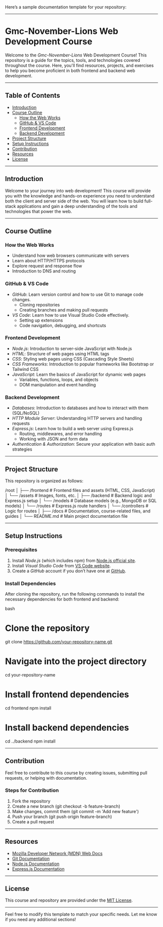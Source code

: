 Here’s a sample documentation template for your repository:

---

# Gmc-November-Lions Web Development Course

Welcome to the _Gmc-November-Lions_ Web Development Course! This repository is a guide for the topics, tools, and technologies covered throughout the course. Here, you'll find resources, projects, and exercises to help you become proficient in both frontend and backend web development.

---

## Table of Contents

- [Introduction](#introduction)
- [Course Outline](#course-outline)
  - [How the Web Works](#how-the-web-works)
  - [GitHub & VS Code](#github--vs-code)
  - [Frontend Development](#frontend-development)
  - [Backend Development](#backend-development)
- [Project Structure](#project-structure)
- [Setup Instructions](#setup-instructions)
- [Contribution](#contribution)
- [Resources](#resources)
- [License](#license)

---

## Introduction

Welcome to your journey into web development! This course will provide you with the knowledge and hands-on experience you need to understand both the client and server side of the web. You will learn how to build full-stack applications and gain a deep understanding of the tools and technologies that power the web.

---

## Course Outline

### How the Web Works

- Understand how web browsers communicate with servers
- Learn about HTTP/HTTPS protocols
- Explore request and response flow
- Introduction to DNS and routing

### GitHub & VS Code

- _GitHub_: Learn version control and how to use Git to manage code changes.
  - Cloning repositories
  - Creating branches and making pull requests
- _VS Code_: Learn how to use Visual Studio Code effectively.
  - Setting up extensions
  - Code navigation, debugging, and shortcuts

### Frontend Development

- _Node.js_: Introduction to server-side JavaScript with Node.js
- _HTML_: Structure of web pages using HTML tags
- _CSS_: Styling web pages using CSS (Cascading Style Sheets)
- _CSS Frameworks_: Introduction to popular frameworks like Bootstrap or Tailwind CSS
- _JavaScript_: Learn the basics of JavaScript for dynamic web pages
  - Variables, functions, loops, and objects
  - DOM manipulation and event handling

### Backend Development

- _Databases_: Introduction to databases and how to interact with them (SQL/NoSQL)
- _HTTP Module Server_: Understanding HTTP servers and handling requests
- _Express.js_: Learn how to build a web server using Express.js
  - Routing, middlewares, and error handling
  - Working with JSON and form data
- _Authentication & Authorization_: Secure your application with basic auth strategies

---

## Project Structure

This repository is organized as follows:

/root
│
├── /frontend # Frontend files and assets (HTML, CSS, JavaScript)
│ └── /assets # Images, fonts, etc.
│
├── /backend # Backend logic and Express.js setup
│ └── /models # Database models (e.g., MongoDB or SQL models)
│ └── /routes # Express.js route handlers
│ └── /controllers # Logic for routes
│
├── /docs # Documentation, course-related files, and guides
│
└── README.md # Main project documentation file

---

## Setup Instructions

### Prerequisites

1. Install _Node.js_ (which includes npm) from [Node.js official site](https://nodejs.org/).
2. Install _Visual Studio Code_ from [VS Code website](https://code.visualstudio.com/).
3. Create a _GitHub_ account if you don’t have one at [GitHub](https://github.com/).

### Install Dependencies

After cloning the repository, run the following commands to install the necessary dependencies for both frontend and backend:

bash

# Clone the repository

git clone https://github.com/your-repository-name.git

# Navigate into the project directory

cd your-repository-name

# Install frontend dependencies

cd frontend
npm install

# Install backend dependencies

cd ../backend
npm install

---

## Contribution

Feel free to contribute to this course by creating issues, submitting pull requests, or helping with documentation.

### Steps for Contribution

1. Fork the repository
2. Create a new branch (git checkout -b feature-branch)
3. Make changes, commit them (git commit -m 'Add new feature')
4. Push your branch (git push origin feature-branch)
5. Create a pull request

---

## Resources

- [Mozilla Developer Network (MDN) Web Docs](https://developer.mozilla.org/en-US/)
- [Git Documentation](https://git-scm.com/doc)
- [Node.js Documentation](https://nodejs.org/en/docs/)
- [Express.js Documentation](https://expressjs.com/en/starter/installing.html)

---

## License

This course and repository are provided under the [MIT License](LICENSE).

---

Feel free to modify this template to match your specific needs. Let me know if you need any additional sections!
